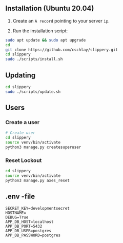 ## Installation (Ubuntu 20.04)

1. Create an `A record` pointing to your server `ip`.

2. Run the installation script:

```bash
sudo apt update && sudo apt upgrade
cd
git clone https://github.com/cschlay/slippery.git
cd slippery
sudo ./scripts/install.sh
```

## Updating

```bash
cd slippery
sudo ./scripts/update.sh
```

## Users

### Create a user
```bash
# Create user
cd slippery
source venv/bin/activate
python3 manage.py createsuperuser
```

### Reset Lockout
```bash
cd slippery
source venv/bin/activate
python3 manage.py axes_reset
```


## .env -file

```
SECRET_KEY=developmentsecret
HOSTNAME=
DEBUG=True
APP_DB_HOST=localhost
APP_DB_PORT=5432
APP_DB_USER=postgres
APP_DB_PASSWORD=postgres
```